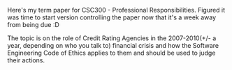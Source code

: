Here's my term paper for CSC300 - Professional Responsibilities.  Figured it was time to start version controlling the paper now that it's a week away from being due :D

The topic is on the role of Credit Rating Agencies in the 2007-2010(+/- a year, depending on who you talk to) financial crisis and how the Software Engineering Code of Ethics applies to them and should be used to judge their actions.
